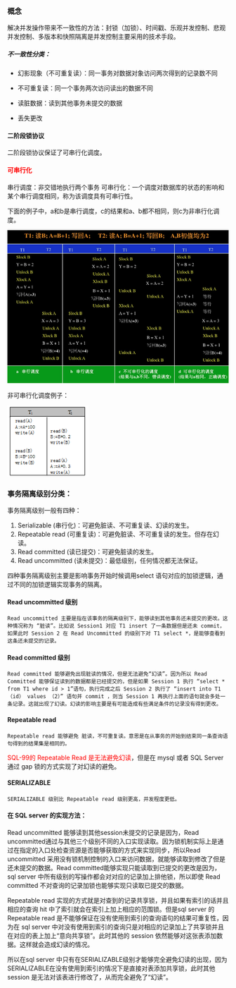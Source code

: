 ### 概念

解决并发操作带来不一致性的方法：封锁（加锁）、时间戳、乐观并发控制、悲观并发控制、多版本和快照隔离是并发控制主要采用的技术手段。

##### 不一致性分类：

- 幻影现象（不可重复读）：同一事务对数据对象访问两次得到的记录数不同

- 不可重复读：同一个事务两次访问读出的数据不同

- 读脏数据：读到其他事务未提交的数据

- 丢失更改

#### 二阶段锁协议

二阶段锁协议保证了可串行化调度。

#### <font color='red'>可串行化</font>

串行调度：非交错地执行两个事务
可串行化：一个调度对数据库的状态的影响和某个串行调度相同，称为该调度具有可串行性。<br>

下面的例子中，a和b是串行调度，c的结果和a、b都不相同，则c为非串行化调度。

![](img/可串行化调度.png)

非可串行化调度例子：

![](img/可串行化事务图.png)

### 事务隔离级别分类：

事务隔离级别一般有四种：

1. Serializable (串行化)：可避免脏读、不可重复读、幻读的发生。
2. Repeatable read (可重复读)：可避免脏读、不可重复读的发生。但存在幻读。
3. Read committed (读已提交)：可避免脏读的发生。
4. Read uncommitted (读未提交)：最低级别，任何情况都无法保证。

四种事务隔离级别主要是影响事务开始时候调用select 语句对应的加锁逻辑，通过不同的加锁逻辑实现事务的隔离。

#### Read uncommitted 级别

    Read uncommitted 主要是指在该事务的隔离级别下，能够读到其他事务还未提交的更改。这种情况称为 “脏读”。比如说 Session1 对应 T1 insert 了一条数据但是还未 commit，如果此时 Session 2 在 Read Uncommitted 的级别下对 T1 select *，是能够查看到这条还未提交的记录。

#### Read committed 级别

    Read committed 能够避免出现脏读的情况，但是无法避免“幻读”。因为所以 Read Committed 能够保证读到的数据都是已经提交的，但是如果 Session 1 执行 “select * from T1 where id > 1”语句，执行完成之后 Session 2 执行了 “insert into T1 （id） values （2）” 语句并 commit ，则当 Session 1 再执行上面的语句就会多处一条记录。这就出现了幻读。幻读的影响主要是有可能造成有些满足条件的记录没有得到更改。

#### Repeatable read

    Repeatable read 能够避免 脏读，不可重复读。意思是在从事务的开始到结束同一条查询语句得到的结果集是相同的。

<font color='red'>SQL-99的 Repeatable Read 是无法避免幻读</font>，但是在 mysql 或者 SQL Server 通过 gap 锁的方式实现了对幻读的避免。

#### SERIALIZABLE

    SERIALIZABLE 级别比 Repeatable read 级别更高，并发程度更低。

#### 在 SQL server 的实现方法：

<p>
    Read uncommitted 能够读到其他session未提交的记录是因为，Read uncommitted通过与其他三个级别不同的入口实现读取。因为锁机制实际上是通过在指定的入口处检查资源是否能够获取的方式来实现同步，所以Read uncommitted 采用没有锁机制控制的入口来访问数据，就能够读取到修改了但是还未提交的数据。Read committed能够实现只能读取到已提交的更改是因为，sql server 中所有级别的写操作都会对对应的记录加上排他锁，所以即使 Read committed 不对查询的记录加锁也能够实现只读取已提交的数据。
</p>

<p>
    Repeatable read 实现的方式就是对查到的记录共享锁，并且如果有索引的话并且相应的查询 hit 中了索引就会在索引上加上相应的范围锁。但是sql server 的 Repeatable read 是不能够保证在没有使用到索引的查询语句的结果可重复性，因为在 sql server 中对没有使用到索引的查询只是对相应的记录加上了共享锁并且在对应的表上加上“意向共享锁”。此时其他的 session 依然能够对这张表添加数据。这样就会造成幻读的情况。
</p>
<p>
    所以在sql server 中只有在SERIALIZABLE级别才能够完全避免幻读的出现，因为SERIALIZABLE在没有使用到索引的情况下是直接对表添加共享锁，此时其他 session 是无法对该表进行修改了，从而完全避免了“幻读”。
</p>
